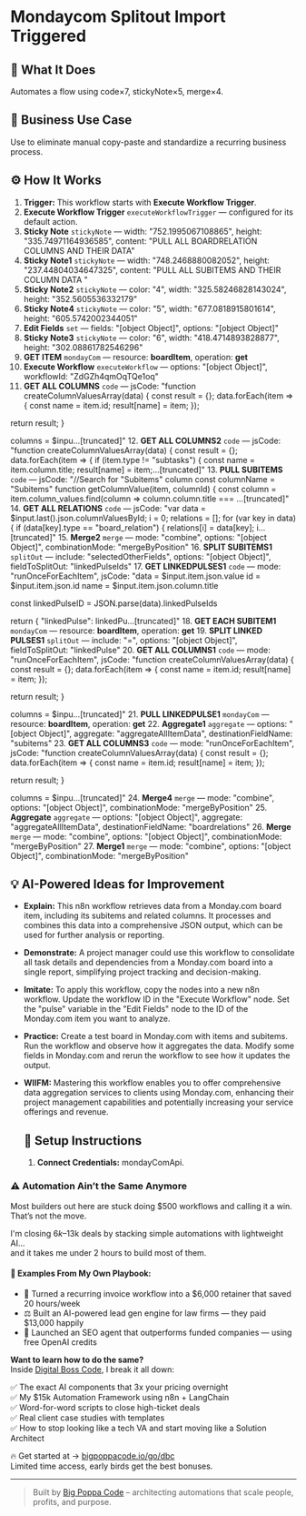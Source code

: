 # Mondaycom Splitout Import Triggered
  ## 🚀 What It Does
  Automates a flow using code×7, stickyNote×5, merge×4.
  
  ## 💼 Business Use Case
  Use to eliminate manual copy-paste and standardize a recurring business process.
  
  ## ⚙️ How It Works
  1. **Trigger:** This workflow starts with **Execute Workflow Trigger**.
  2. **Execute Workflow Trigger** `executeWorkflowTrigger` — configured for its default action.
3. **Sticky Note** `stickyNote` — width: "752.1995067108865", height: "335.74971164936585", content: "PULL ALL BOARDRELATION COLUMNS AND THEIR DATA"
4. **Sticky Note1** `stickyNote` — width: "748.2468880082052", height: "237.44804034647325", content: "PULL ALL SUBITEMS AND THEIR COLUMN DATA
"
5. **Sticky Note2** `stickyNote` — color: "4", width: "325.58246828143024", height: "352.5605536332179"
6. **Sticky Note4** `stickyNote` — color: "5", width: "677.0818915801614", height: "605.5742002344051"
7. **Edit Fields** `set` — fields: "[object Object]", options: "[object Object]"
8. **Sticky Note3** `stickyNote` — color: "6", width: "418.4714893828877", height: "302.08861782546296"
9. **GET ITEM** `mondayCom` — resource: **boardItem**, operation: **get**
10. **Execute Workflow** `executeWorkflow` — options: "[object Object]", workflowId: "ZdGZh4qmOqTQe1oq"
11. **GET ALL COLUMNS** `code` — jsCode: "function createColumnValuesArray(data) {
  const result = {};
  data.forEach(item => {
    const name = item.id;
    result[name] = item;
  });

  return result;
}

columns = $inpu…[truncated]"
12. **GET ALL COLUMNS2** `code` — jsCode: "function createColumnValuesArray(data) {
  const result = {};
  data.forEach(item => {
  if (item.type != "subtasks") {
    const name = item.column.title;
    result[name] = item;…[truncated]"
13. **PULL SUBITEMS** `code` — jsCode: "//Search for "Subitems" column
const columnName = "Subitems"
function getColumnValue(item, columnId) {
    const column = item.column_values.find(column => column.column.title === …[truncated]"
14. **GET ALL RELATIONS** `code` — jsCode: "var data = $input.last().json.columnValuesById;
i = 0;
relations = [];
for (var key in data) {
    if (data[key].type == "board_relation") {
      relations[i] = data[key];
      i…[truncated]"
15. **Merge2** `merge` — mode: "combine", options: "[object Object]", combinationMode: "mergeByPosition"
16. **SPLIT SUBITEMS1** `splitOut` — include: "selectedOtherFields", options: "[object Object]", fieldToSplitOut: "linkedPulseIds"
17. **GET LINKEDPULSES1** `code` — mode: "runOnceForEachItem", jsCode: "data = $input.item.json.value
id = $input.item.json.id
name = $input.item.json.column.title

const linkedPulseID = JSON.parse(data).linkedPulseIds

return { "linkedPulse": linkedPu…[truncated]"
18. **GET EACH SUBITEM1** `mondayCom` — resource: **boardItem**, operation: **get**
19. **SPLIT LINKED PULSES1** `splitOut` — include: "=", options: "[object Object]", fieldToSplitOut: "linkedPulse"
20. **GET ALL COLUMNS1** `code` — mode: "runOnceForEachItem", jsCode: "function createColumnValuesArray(data) {
  const result = {};
  data.forEach(item => {
    const name = item.id;
    result[name] = item;
  });

  return result;
}

columns = $inpu…[truncated]"
21. **PULL LINKEDPULSE1** `mondayCom` — resource: **boardItem**, operation: **get**
22. **Aggregate1** `aggregate` — options: "[object Object]", aggregate: "aggregateAllItemData", destinationFieldName: "subitems"
23. **GET ALL COLUMNS3** `code` — mode: "runOnceForEachItem", jsCode: "function createColumnValuesArray(data) {
  const result = {};
  data.forEach(item => {
    const name = item.id;
    result[name] = item;
  });

  return result;
}

columns = $inpu…[truncated]"
24. **Merge4** `merge` — mode: "combine", options: "[object Object]", combinationMode: "mergeByPosition"
25. **Aggregate** `aggregate` — options: "[object Object]", aggregate: "aggregateAllItemData", destinationFieldName: "boardrelations"
26. **Merge** `merge` — mode: "combine", options: "[object Object]", combinationMode: "mergeByPosition"
27. **Merge1** `merge` — mode: "combine", options: "[object Object]", combinationMode: "mergeByPosition"
  
  ## 💡 AI-Powered Ideas for Improvement
  - **Explain:** This n8n workflow retrieves data from a Monday.com board item, including its subitems and related columns. It processes and combines this data into a comprehensive JSON output, which can be used for further analysis or reporting.

- **Demonstrate:** A project manager could use this workflow to consolidate all task details and dependencies from a Monday.com board into a single report, simplifying project tracking and decision-making.

- **Imitate:** To apply this workflow, copy the nodes into a new n8n workflow. Update the workflow ID in the "Execute Workflow" node. Set the "pulse" variable in the "Edit Fields" node to the ID of the Monday.com item you want to analyze.

- **Practice:** Create a test board in Monday.com with items and subitems. Run the workflow and observe how it aggregates the data. Modify some fields in Monday.com and rerun the workflow to see how it updates the output.

- **WIIFM:** Mastering this workflow enables you to offer comprehensive data aggregation services to clients using Monday.com, enhancing their project management capabilities and potentially increasing your service offerings and revenue.
  
  ## 🔧 Setup Instructions
  1. **Connect Credentials:** mondayComApi.
  
### ⚠️ Automation Ain’t the Same Anymore

Most builders out here are stuck doing $500 workflows and calling it a win.  
That’s not the move.  

I'm closing $6k–$13k deals by stacking simple automations with lightweight AI...  
and it takes me under 2 hours to build most of them.

#### 🧠 Examples From My Own Playbook:
- 🔁 Turned a recurring invoice workflow into a $6,000 retainer that saved 20 hours/week  
- ⚖️ Built an AI-powered lead gen engine for law firms — they paid $13,000 happily  
- 🚀 Launched an SEO agent that outperforms funded companies — using free OpenAI credits  

**Want to learn how to do the same?**  
Inside [Digital Boss Code](https://bigpoppacode.io/go/dbc), I break it all down:

✅ The exact AI components that 3x your pricing overnight  
✅ My $15k Automation Framework using n8n + LangChain  
✅ Word-for-word scripts to close high-ticket deals  
✅ Real client case studies with templates  
✅ How to stop looking like a tech VA and start moving like a Solution Architect  

🔥 Get started at → [bigpoppacode.io/go/dbc](https://bigpoppacode.io/go/dbc)  
Limited time access, early birds get the best bonuses.

---
> Built by [Big Poppa Code](https://bigpoppacode.io) – architecting automations that scale people, profits, and purpose.
  